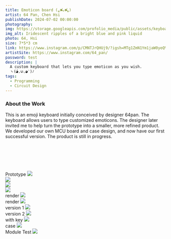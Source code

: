 ```yaml
---
title: Emoticon board (⁎⁍̴̛ᴗ⁍̴̛⁎)
artist: 64 Pan, Chen Hsi
publishDate: 2024-07-02 00:00:00
photography:
img: https://storage.googleapis.com/profolio_media/public/assets/keyboard/ren.jpg
img_alt: Iridescent ripples of a bright blue and pink liquid
photo: 64, Hsi
size: 7*5*3 cm
link: https://www.instagram.com/p/CMNTJrQHUj9/?igsh=MTg1ZmN1Ym1jaW0yeQ%3D%3D&img_index=1
artistSite: https://www.instagram.com/64_pan/
password: test
description: |
  A custom keyboard that lets you type emoticon as you wish.
  ヽ(́◕◞౪◟◕‵)ﾉ
tags:
  - Programming
  - Circuit Design
---
```


<style>
     .embed-container {
      --video--width: 1084;
      --video--height: 666;

      position: relative;
      padding-bottom: calc(var(--video--height) / var(--video--width) * 100%); /* 41.66666667% */
      overflow: hidden;
      max-width: 100%;
      background: black;
    }

    .embed-container iframe,
    .embed-container object,
    .embed-container embed {
      position: absolute;
      top: 0;
      left: 0;
      width: 100%;
      height: 100%;
    }
  </style>

### About the Work

This is an emoji keyboard initially conceived by designer 64pan. The keyboard allows users to type customized emoticons. The designer later invited me to help turn the prototype into a smaller, more refined product. We developed our own MCU board and case design, and now have our first successful version. The product is still in progress.

<div class="gallery" style="    margin-top:100px;">

<div class="height  withTitle">
<span class="imgTitle">Prototype</span>
<img style=""src="https://storage.googleapis.com/profolio_media/public/assets/keyboard/proto.jpg">
</div>

<div class="height  withTitle">
<span class="imgTitle"></span>
<img style=""src="https://storage.googleapis.com/profolio_media/public/assets/keyboard/wire.jpg">
</div>

<div class="height  withTitle">
<span class="imgTitle"></span>
<img style=""src="https://storage.googleapis.com/profolio_media/public/assets/keyboard/wire1.jpg">
</div>

<div class="height  withTitle">
<span class="imgTitle"></span>
<img style=""src="https://storage.googleapis.com/profolio_media/public/assets/keyboard/design.jpg">
</div>
<div class="height  withTitle">
<span class="imgTitle">render</span>
<img style=""src="https://storage.googleapis.com/profolio_media/public/assets/keyboard/render.jpg">
</div>

<div class="height  withTitle">
<span class="imgTitle">render</span>
<img style=""src="https://storage.googleapis.com/profolio_media/public/assets/keyboard/render1.jpg">
</div>
<div class="height  withTitle">
<span class="imgTitle">version 1</span>
<img style=""src="https://storage.googleapis.com/profolio_media/public/assets/keyboard/v1.jpg">
</div>

<div class="height  withTitle">
<span class="imgTitle">version 2</span>
<img style=""src="https://storage.googleapis.com/profolio_media/public/assets/keyboard/pcb2.jpg">
</div>
<div class="height  withTitle">
<span class="imgTitle">with key</span>
<img style=""src="https://storage.googleapis.com/profolio_media/public/assets/keyboard/key.jpg">
</div>
<div class="height  withTitle">
<span class="imgTitle">case</span>
<img style=""src="https://storage.googleapis.com/profolio_media/public/assets/keyboard/case.jpg">
</div>

<div class="height  withTitle">
<span class="imgTitle">Module Test</span>
<img style=""src="https://storage.googleapis.com/profolio_media/public/assets/keyboard/use.gif">
</div>

<div class="width " >

</div>

</div>
